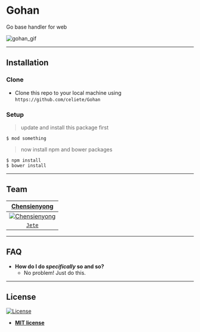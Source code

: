 # Gohan
Go base handler for web

![gohan_gif](https://66.media.tumblr.com/4bed339a0922de29b91a293b26f68799/tumblr_inline_oh031hmZK51tz6xfo_500.gif)

---

## Installation

### Clone

- Clone this repo to your local machine using `https://github.com/celiete/Gohan`

### Setup

> update and install this package first

```shell
$ mod something
```

> now install npm and bower packages

```shell
$ npm install
$ bower install
```

---

## Team

| <a href="https://github.com/chensienyong" target="_blank">**Chensienyong**</a> |
| :---: |
| [![Chensienyong](https://avatars1.githubusercontent.com/u/7655397?v=3&s=200)](https://github.com/chensienyong) |
| <a href="https://github.com/chensienyong" target="_blank">`Jete`</a> |

---

## FAQ

- **How do I do *specifically* so and so?**
    - No problem! Just do this.

---

## License

[![License](http://img.shields.io/:license-mit-blue.svg?style=flat-square)](http://badges.mit-license.org)

- **[MIT license](http://opensource.org/licenses/mit-license.php)**
